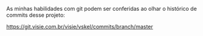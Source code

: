 As minhas habilidades com git podem ser conferidas ao olhar o histórico de commits desse projeto:

https://git.visie.com.br/visie/vskel/commits/branch/master

